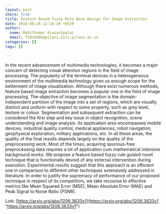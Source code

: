 ```yaml
---
layout: post
share: true
title: Feature Based Fuzzy Rule Base Design for Image Extraction
date: 2018-08-26 12:18:34 +0530
author:
  name: Rohitkumar Arasanipalai
  email: f2015666@pilani.bits-pilani.ac.in
categories: []
tags: []

---
```

In the recent advancement of multimedia technologies, it becomes a major concern of detecting visual attention regions in the field of image processing. The popularity of the terminal devices in a heterogeneous environment of the multimedia technology gives us enough scope for the betterment of image visualization. Although there exist numerous methods, feature based image extraction becomes a popular one in the field of image processing. The objective of image segmentation is the domain-independent partition of the image into a set of regions, which are visually distinct and uniform with respect to some property, such as grey level, texture or colour. Segmentation and subsequent extraction can be considered the first step and key issue in object recognition, scene understanding and image analysis. Its application area encompasses mobile devices, industrial quality control, medical appliances, robot navigation, geophysical exploration, military applications, etc. In all these areas, the quality of the final results depends largely on the quality of the preprocessing work. Most of the times, acquiring spurious-free preprocessing data requires a lot of application cum mathematical intensive background works. We propose a feature based fuzzy rule guided novel technique that is functionally devoid of any external intervention during execution. Experimental results suggest that this approach is an efficient one in comparison to different other techniques extensively addressed in literature. In order to justify the supremacy of performance of our proposed technique in respect of its competitors, we take recourse to effective metrics like Mean Squared Error (MSE), Mean Absolute Error (MAE) and Peak Signal to Noise Ratio (PSNR).  

Link: [https://arxiv.org/abs/1206.3633v1](https://arxiv.org/abs/1206.3633v1 "https://arxiv.org/abs/1206.3633v1")
